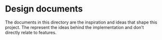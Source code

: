 # Design documents

The documents in this directory are the inspiration and ideas that shape this project.
The represent the ideas behind the implementation and don't directly relate to features.
